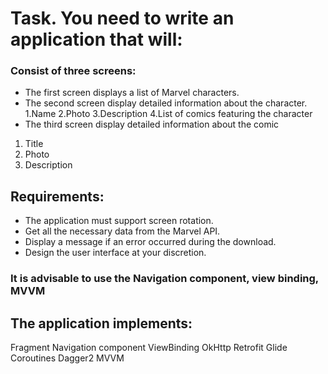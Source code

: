
# Task. You need to write an application that will:
### Consist of three screens:
- The first screen displays a list of Marvel characters.
- The second screen display detailed information about the character.
1.Name
2.Photo
3.Description
4.List of comics featuring the character
- The third screen display detailed information about the comic
1. Title
2. Photo
3. Description

## Requirements:
- The application must support screen rotation.
- Get all the necessary data from the Marvel API.
- Display a message if an error occurred during the download.
- Design the user interface at your discretion.

### It is advisable to use the Navigation component, view binding, MVVM
## The application implements:
Fragment
Navigation component
ViewBinding
OkHttp
Retrofit
Glide
Coroutines
Dagger2
MVVM
